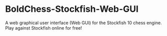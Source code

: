 # BoldChess-Stockfish-Web-GUI
A web graphical user interface (Web GUI) for the Stockfish 10 chess engine. Play against Stockfish online for free!
